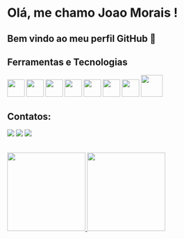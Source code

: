 # Olá, me chamo Joao Morais ! 
## Bem vindo ao meu perfil GitHub 👋

## Ferramentas e Tecnologias

<img src="https://cdn.jsdelivr.net/gh/devicons/devicon/icons/html5/html5-original.svg" width="40" height="40"/>   
<img src="https://cdn.jsdelivr.net/gh/devicons/devicon/icons/css3/css3-original.svg" width="40" height="40"/>  
<img src="https://cdn.jsdelivr.net/gh/devicons/devicon/icons/bootstrap/bootstrap-original.svg" widht="40" height="40"/>    
<img src="https://cdn.jsdelivr.net/gh/devicons/devicon/icons/javascript/javascript-original.svg" widht="40" height="40"/> 
<img src="https://cdn.jsdelivr.net/gh/devicons/devicon/icons/react/react-original.svg" width="40" height="40"/>   
<img src="https://cdn.jsdelivr.net/gh/devicons/devicon/icons/git/git-original.svg" width="40" height="40"/>   
<img src="https://cdn.jsdelivr.net/gh/devicons/devicon/icons/github/github-original.svg" width="40" height="40"/>
<img src="https://cdn.jsdelivr.net/gh/devicons/devicon/icons/mysql/mysql-original-wordmark.svg" width="50" height="50"/>


## Contatos:

<div>
<a href="https://www.instagram.com/joaohayato/" target=_blank"><img src="https://img.shields.io/badge/-Instagram-%23E4405F?style=for-the-badge&logo=instagram&logoColor=white" target="_blank"></a>
<a href = "mailto:joaomoraisxd@gmail.com"><img src="https://img.shields.io/badge/Gmail-D14836?style=for-the-badge&logo=gmail&logoColor=white" target="_blank"></a>
<a href="https://www.linkedin.com/in/jo%C3%A3o-morais-959a9122b/" target="_blank"><img src="https://img.shields.io/badge/-LinkedIn-%230077B5?style=for-the-badge&logo=linkedin&logoColor=white" target="_blank"></a>   
</div>

</br>

</br>

<div>
<a href="https://github.com/JoaoMoraisxD">
<img height="180em" src="https://github-readme-stats.vercel.app/api/top-langs/?username=JoaoMoraisxD&layout=compact&langs_count=7&theme=dracula"/>
<img height="180em" src="https://github-readme-stats.vercel.app/api?username=JoaoMoraisxD&show_icons=true&theme=dracula&include_all_commits=true&count_private=true"/>
</div>
